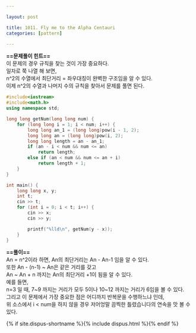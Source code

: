 ```yaml
---

layout: post

title: 1011. Fly me to the Alpha Centauri
categories: [pattern]

---
```


**==문제풀이 힌트==**<br>
이 문제의 경우 규칙을 찾는 것이 가장 중요하다.<br>
일자로 쭉 나열 해 보면,<br>
n^2의 수열에서 최단거리 = 좌우대칭이 완벽한 구조임을 알 수 있다.<br>
이제 n^2의 수열과 나머지 수의 규칙을 찾아서 문제를 풀면 된다.<br>

```cpp
#include<iostream>
#include<math.h>
using namespace std;

long long getNum(long long num) {
	for (long long i = 1; i < num; i++) {
		long long an_1 = (long long)pow(i - 1, 2);
		long long an = (long long)pow(i, 2);
		long long length = an - an_1;
		if (an - i < num && num <= an)
			return length;
		else if (an < num && num <= an + i)
			return length + 1;
	}
}

int main() {
	long long x, y;
	int t;
	cin >> t;
	for (int i = 0; i < t; i++) {
		cin >> x;
		cin >> y;

		printf("%lld\n", getNum(y - x));
	}
}
```

**==풀이==**<br>
An = n^2이라 하면, An의 최단거리는 An - An-1 임을 알 수 있다.<br>
또한 An - (n-1) ~ An은 같은 거리를 갖고 <br>
An ~ An + n 까지는 An의 최단거리 +1이 됨을 알 수 있다.<br>
예를 들면,<br>
n=3 일 때, 7~9 까지는 거리가 모두 5이나 10~12 까지는 거리가 6임을 볼 수 있다.<br>
그리고 이 문제에서 가장 중요한 점은 어디까지 반복문을 수행하느냐 인데,<br>
위 소스에서 i < num을 하지 않을 경우 저어엉말 끔찍한 틀렸습니다의 연속을 맛 볼 수있다.<br>


{% if site.dispus-shortname %}{% include dispus.html %}{% endif %}